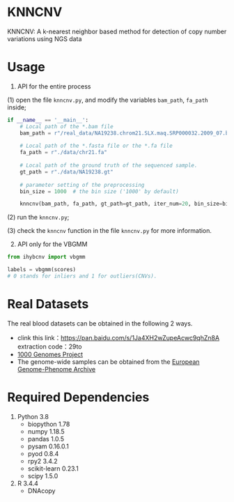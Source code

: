 # KNNCNV
KNNCNV: A k-nearest neighbor based method for detection of copy number variations using NGS data </br>

# Usage
1. API for the entire process
   
(1) open the file `knncnv.py`, and modify the variables `bam_path`, `fa_path` inside;
   
```python
if __name__ == '__main__':
    # Local path of the *.bam file
    bam_path = r"/real_data/NA19238.chrom21.SLX.maq.SRP000032.2009_07.bam"
    
    # Local path of the *.fasta file or the *.fa file
    fa_path = r"./data/chr21.fa"
    
    # Local path of the ground truth of the sequenced sample.
    gt_path = r"./data/NA19238.gt"
    
    # parameter setting of the preprocessing
    bin_size = 1000  # the bin size ('1000' by default)

    knncnv(bam_path, fa_path, gt_path=gt_path, iter_num=20, bin_size=bin_size)
```
   (2) run the `knncnv.py`;
   
   (3) check the `knncnv` function in the file `knncnv.py` for more information.

2. API only for the VBGMM

```python
from ihybcnv import vbgmm

labels = vbgmm(scores)
# 0 stands for inliers and 1 for outliers(CNVs).
```


# Real Datasets
The real blood datasets can be obtained in the following 2 ways.
- clink this link：https://pan.baidu.com/s/1Ja4XH2wZupeAcwc9qhZn8A extraction code：29to
- [1000 Genomes Project](https://www.internationalgenome.org/)
- The genome-wide samples can be obtained from the [European Genome-Phenome Archive](https://ega-archive.org/)

# Required Dependencies
1. Python 3.8            
    - biopython     1.78
    - numpy         1.18.5
    - pandas        1.0.5
    - pysam         0.16.0.1
    - pyod          0.8.4
    - rpy2          3.4.2
    - scikit-learn  0.23.1
    - scipy         1.5.0
2. R 3.4.4
    - DNAcopy

